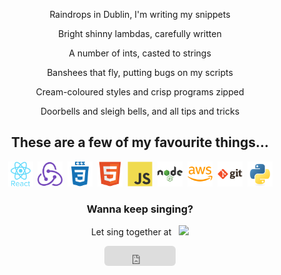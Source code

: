 <div align="center">
  
Raindrops in Dublin, I'm writing my snippets

Bright shinny lambdas, carefully written

A number of ints, casted to strings

Banshees that fly, putting bugs on my scripts

Cream-coloured styles and crisp programs zipped

Doorbells and sleigh bells, and all tips and tricks

## These are a few of my favourite things...

<div>
  <img src="https://github.com/devicons/devicon/blob/master/icons/react/react-original-wordmark.svg" title="React" alt="React" width="40" height="40"/>&nbsp;
  <img src="https://github.com/devicons/devicon/blob/master/icons/redux/redux-original.svg" title="Redux" alt="Redux " width="40" height="40"/>&nbsp;
  <img src="https://github.com/devicons/devicon/blob/master/icons/css3/css3-plain-wordmark.svg"  title="CSS3" alt="CSS" width="40" height="40"/>&nbsp;
  <img src="https://github.com/devicons/devicon/blob/master/icons/html5/html5-original.svg" title="HTML5" alt="HTML" width="40" height="40"/>&nbsp;
  <img src="https://github.com/devicons/devicon/blob/master/icons/javascript/javascript-original.svg" title="JavaScript" alt="JavaScript" width="40" height="40"/>&nbsp;
  <img src="https://github.com/devicons/devicon/blob/master/icons/nodejs/nodejs-original-wordmark.svg" title="NodeJS" alt="NodeJS" width="40" height="40"/>&nbsp;
  <img src="https://github.com/devicons/devicon/blob/master/icons/amazonwebservices/amazonwebservices-plain-wordmark.svg" title="AWS" alt="AWS" width="40" height="40"/>&nbsp;
  <img src="https://github.com/devicons/devicon/blob/master/icons/git/git-original-wordmark.svg" title="Git" alt="Git" width="40" height="40"/>&nbsp;
  <img src="https://github.com/devicons/devicon/blob/master/icons/python/python-original.svg" title="Python" alt="Python" width="40" height="40" />
</div>

### Wanna keep singing?

Let sing together at &nbsp;&nbsp;<a href="https://www.linkedin.com/in/victorsantiagogonzalez" target="_blank"><img src="https://img.shields.io/badge/LinkedIn-blue?logo=linkedin&logoColor=white" /></a>

<iframe src="https://github.com/sponsors/victor-public/button" title="Sponsor victor-public" height="32" width="114" style="border: 0; border-radius: 6px;"></iframe>
